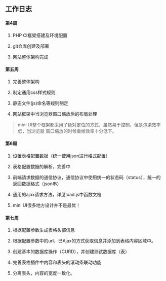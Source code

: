 ## 工作日志

#### 第4周

1. PHP CI框架搭建及环境配置

2. git仓库创建及部署

3. 网站整体架构完成

#### 第五周

1. 完善整体架构

2. 制定通用css样式规则

3. 静态文件(js)命名等规则制定

4. 网站框架中当浏览器窗口缩放后的布局处理

> mini UI整个框架都采用了绝对定位的方式，虽然易于控制，但是渲染效率低，当浏览器
> 窗口缩放的时候重绘效率十分低下。

#### 第6周

1. 设置表格配置数据（统一使用json进行格式配置）

2. 表格配置数据的解析，完善中

3. 前端请求数据的通信协议，通信协议中使用统一的状态码（status），统一的返回数据格式（json串）

4. 通用的ajax请求方法，详见load.js中函数文档

5. mini UI很多地方设计并不是最优！

#### 第七周

1. 根据配置参数生成表格头部信息

2. 根据配置参数中的url，已Ajax的方式获取信息并添加到表格内容区域中。

3. 创建基本的数据库操作（CURD），并创建测试数据库（表）

4. 完善表格插件中内容和表头的滚动条联动功能

5. 分离表头，内容的宽度一致化。
